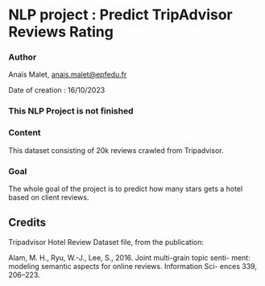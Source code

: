 # NLP project : Predict TripAdvisor Reviews Rating 

### Author

Anaïs Malet, anais.malet@epfedu.fr

Date of creation : 16/10/2023

### This NLP Project is not finished 

### Content

This dataset consisting of 20k reviews crawled from Tripadvisor.

### Goal

The whole goal of the project is to predict how many stars gets a hotel based on client reviews.

## Credits

Tripadvisor Hotel Review Dataset file, from the publication:

Alam, M. H., Ryu, W.-J., Lee, S., 2016. Joint multi-grain topic senti- ment: modeling semantic aspects for online reviews. Information Sci- ences 339, 206–223.
